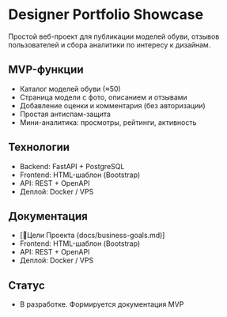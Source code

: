 # Designer Portfolio Showcase

Простой веб-проект для публикации моделей обуви, отзывов пользователей и сбора аналитики по интересу к дизайнам.

## MVP-функции

- Каталог моделей обуви (≈50)
- Страница модели с фото, описанием и отзывами
- Добавление оценки и комментария (без авторизации)
- Простая антиспам-защита
- Мини-аналитика: просмотры, рейтинги, активность

## Технологии

- Backend: FastAPI + PostgreSQL
- Frontend: HTML-шаблон (Bootstrap)
- API: REST + OpenAPI
- Деплой: Docker / VPS

## Документация

- [📄Цели Проекта (docs/business-goals.md)]
- Frontend: HTML-шаблон (Bootstrap)
- API: REST + OpenAPI
- Деплой: Docker / VPS

## Статус
- В разработке. Формируется документация MVP

